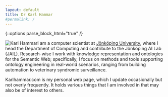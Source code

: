 ```yaml
---
layout: default
title: Dr Karl Hammar
#permalink: /
---
```


{::options parse_block_html="true" /}

<div itemscope itemid="https://karlhammar.com/#karl" itemtype="https://schema.org/Person" id="karl">

<img src="{{site.url}}/images/karl.jpg" alt="Karl Hammar" itemprop="image" style="float:left;" />

I am a computer scientist at <a itemprop="worksFor" href="https://ju.se/"><span itemscope itemtype="https://schema.org/CollegeOrUniversity" itemid="https://ju.se/"><span itemprop="name">Jönköping University</span></span></a>, where I head the Department of Computing and contribute to the Jönköping AI Lab (JAIL). Research-wise I work with knowledge representation and ontologies for the Semantic Web; specifically, I focus on methods and tools supporting ontology engineering in real-world scenarios, ranging from building automation to veterinary syndromic surveillance.

Karlhammar.com is my personal web page, which I update occasionally but not overly frequently. It holds various things that I am involved in that may also be of interest to others.
</div>
